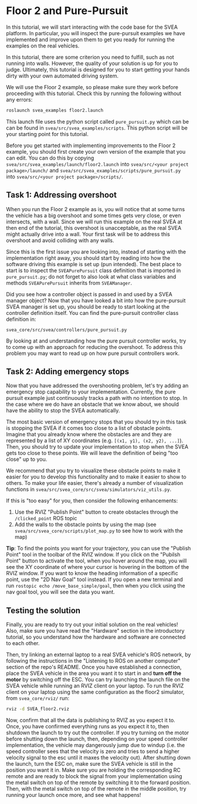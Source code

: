 # Floor 2 and Pure-Pursuit

In this tutorial, we will start interacting with the code base for the SVEA
platform. In particular, you will inspect the pure-pursuit examples we have
implemented and improve upon them to get you ready for running the examples on
the real vehicles.

In this tutorial, there are some criterion you need to fulfill, such as not running
into walls. However, the quality of your solution is up for you to
judge. Ultimately, this tutorial is designed for you to start getting your hands
dirty with your own automated driving system.

We will use the Floor 2 example, so please make sure they work before proceeding
with this tutorial. Check this by running the following without any errors:

```bash
roslaunch svea_examples floor2.launch
```

This launch file uses the python script called `pure_pursuit.py` which can be
can be found in `svea/src/svea_examples/scripts`. This python script will be
your starting point for this tutorial.

Before you get started with implementing improvements to the Floor 2 example, you
should first create your own version of the example that you can edit. You can do
this by copying `svea/src/svea_examples/launch/floor2.launch` into
`svea/src/<your project package>/launch/` and
`svea/src/svea_examples/scripts/pure_pursuit.py` into
`svea/src/<your project package>/scripts/`.

## Task 1: Addressing overshoot

When you run the Floor 2 example as is, you will notice that at some turns
the vehicle has a big overshoot and some times gets very close, or even
intersects, with a wall. Since we will run this example on the real SVEA at
then end of the tutorial, this overshoot is unacceptable, as the real SVEA
might actually drive into a wall. Your first task will be to address this
overshoot and avoid colliding with any walls.

Since this is the first issue you are looking into, instead of starting with
the implementation right away, you should start by reading into how the software
driving this example is set up (pun intended). The best place to start is to
inspect the `SVEAPurePursuit` class definition that is imported in
`pure_pursuit.py`; do not forget to also look at what class
variables and methods `SVEAPurePursuit` inherits from `SVEAManager`.

Did you see how a controller object is passed in and used by a SVEA manager
object? Now that you have looked a bit into how the pure-pursuit SVEA manager is
set up, you should be ready to start looking at the controller definition
itself. You can find the pure-pursuit controller class definition in:

`svea_core/src/svea/controllers/pure_pursuit.py`

By looking at and understanding how the pure pursuit controller works, try to
come up with an approach for reducing the overshoot. To address this problem
you may want to read up on how pure pursuit controllers work.

## Task 2: Adding emergency stops

Now that you have addressed the overshooting problem, let's try adding an
emergency stop capability to your implementation. Currently, the pure pursuit
example just continuously tracks a path with no intention to stop. In the
case where we do have an obstacle that we know about, we should have the
ability to stop the SVEA automatically.

The most basic version of emergency stops that you should try in this task
is stopping the SVEA if it comes too close to a list of obstacle points. Imagine
that you already know where the obstacles are and they are represented by a
list of XY coordinates (e.g. `[(x1, y1), (x2, y2), ...]`). Then, you should
try to update your implementation to stop when the SVEA gets too close to
these points. We will leave the definition of being "too close" up to you.

We recommend that you try to visualize these obstacle points to make it
easier for you to develop this functionality and to make it easier to show
to others. To make your life easier, there's already a number of visualization
functions in `svea/src/svea_core/src/svea/simulators/viz_utils.py`.

If this is "too easy" for you, then consider the following enhancements:

1. Use the RVIZ "Publish Point" button to create obstacles through the `/clicked_point` ROS topic
2. Add the walls to the obstacle points by using the map (see `svea/src/svea_core/scripts/plot_map.py` to see how to work with the map)

**Tip**: To find the points you want for your trajectory, you can use the
"Publish Point" tool in the toolbar of the RVIZ window. If you click on the
"Pubilsh Point" button to activate the tool, when you hover around the map,
you will see the XY coordinate of where your cursor is hovering in the bottom
of the RVIZ window. If you want to know the heading information of a specific
point, use the "2D Nav Goal" tool instead. If you open a new terminal and run
`rostopic echo /move_base_simple/goal`, then when you click using the nav goal
tool, you will see the data you want.

## Testing the solution

Finally, you are ready to try out your initial solution on the real vehicles!
Also, make sure you have read the "Hardware" section in the introductory tutorial,
so you understand how the hardware and software are connected to each other.

Then, try linking an external laptop to a real SVEA vehicle's ROS network, by
following the instructions in the "Listening to ROS on another computer" section
of the repo's README. Once you have established a connection, place the SVEA
vehicle in the area you want it to start in and **turn off the motor** by
switching off the ESC. You can try launching the launch file on the SVEA vehicle
while running an RVIZ client on your laptop. To run the RVIZ client on your
laptop using the same configuration as the floor2 simulator, from
`svea_core/rviz/` run:

```bash
rviz -d SVEA_floor2.rviz
```

Now, confirm that all the data is publishing to RVIZ as you expect it to. Once,
you have confirmed everything runs as you expect it to, then shutdown the
launch to try out the controller. If you try turning on the motor before
shutting down the launch, then, depending on your speed controller
implementation, the vehicle may dangerously jump due to windup (i.e. the speed
controller sees that the velocity is zero and tries to send a higher velocity
signal to the esc until it maxes the velocity out). After shutting down the
launch, turn the ESC on, make sure the SVEA vehicle is still in the position you
want it in. Make sure you are holding the corresponding RC remote and are ready
to block the signal from your implementation using the metal switch on top of
the remote by switching it to the forward position. Then, with the metal switch
on top of the remote in the middle position, try running your launch once more,
and see what happens!
